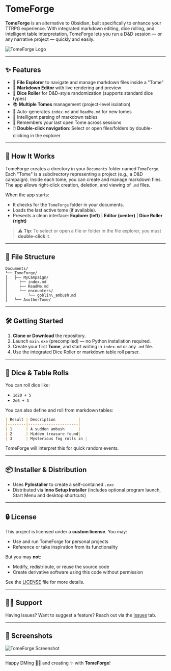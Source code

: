 # TomeForge

**TomeForge** is an alternative to Obsidian, built specifically to enhance your TTRPG experience. With integrated markdown editing, dice rolling, and intelligent table interpretation, TomeForge lets you run a D&D session — or any narrative project — quickly and easily.

![TomeForge Logo](TomeForgeLogo.ico)

---

## ✨ Features

- 📂 **File Explorer** to navigate and manage markdown files inside a "Tome"
- 📝 **Markdown Editor** with live rendering and preview
- 🎲 **Dice Roller** for D&D-style randomization (supports standard dice types)
- 📚 **Multiple Tomes** management (project-level isolation)
- 📄 Auto-generates `index.md` and `ReadMe.md` for new tomes
- 📑 Intelligent parsing of markdown tables
- 🧠 Remembers your last open Tome across sessions
- 🖱️ **Double-click navigation**: Select or open files/folders by double-clicking in the explorer

---

## 🧰 How It Works

TomeForge creates a directory in your `Documents` folder named `TomeForge`. Each "Tome" is a subdirectory representing a project (e.g., a D&D campaign). Inside each tome, you can create and manage markdown files. The app allows right-click creation, deletion, and viewing of `.md` files.

When the app starts:
- It checks for the `TomeForge` folder in your documents.
- Loads the last active tome (if available).
- Presents a clean interface: **Explorer (left)** | **Editor (center)** | **Dice Roller (right)**

> ⚠️ **Tip**: To select or open a file or folder in the file explorer, you must **double-click** it.

---

## 📂 File Structure

```
Documents/
└── TomeForge/
│   ├── MyCampaign/
│     ├── index.md
│     ├── ReadMe.md
│     └── encounters/
│         └── goblin\_ambush.md
│   └── AnotherTome/
````

---

## 🛠️ Getting Started

1. **Clone or Download** the repository.
2. Launch `main.exe` (precompiled) — no Python installation required.
3. Create your first **Tome**, and start writing in `index.md` or any `.md` file.
4. Use the integrated Dice Roller or markdown table roll parser.

---

## 🧪 Dice & Table Rolls

You can roll dice like:

- `1d20 + 5`
- `2d6 + 3`

You can also define and roll from markdown tables:

```markdown
| Result | Description          |
|--------|----------------------|
| 1      | A sudden ambush      |
| 2      | Hidden treasure found|
| 3      | Mysterious fog rolls in |
````

TomeForge will interpret this for quick random events.

---

## 📦 Installer & Distribution

* Uses **PyInstaller** to create a self-contained `.exe`
* Distributed via **Inno Setup Installer** (includes optional program launch, Start Menu and desktop shortcuts)

---

## 🔒 License

This project is licensed under a **custom license**. You may:

* Use and run TomeForge for personal projects
* Reference or take inspiration from its functionality

But you may **not**:

* Modify, redistribute, or reuse the source code
* Create derivative software using this code without permission

See the [LICENSE](LICENSE) file for more details.

---

## 🙋‍♂️ Support

Having issues? Want to suggest a feature? Reach out via the [Issues](https://github.com/AmadeusSpeaks/TomeForge/issues) tab.

---

## 📸 Screenshots

![TomeForge Screenshot](TomeForgeScreenshot.png)

---

Happy DMing 🧙‍♂️ and creating ✨ with **TomeForge**!
